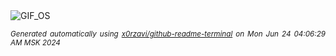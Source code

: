 <div align="justify">
<picture>
    <source media="(prefers-color-scheme: dark)" srcset="https://i.ibb.co/6bpSsCp/output-gif.gif">
    <source media="(prefers-color-scheme: light)" srcset="https://i.ibb.co/6bpSsCp/output-gif.gif">
    <img alt="GIF_OS" src="https://i.ibb.co/6bpSsCp/output-gif.gif">
</picture>

<sub><i>Generated automatically using [x0rzavi/github-readme-terminal](https://github.com/x0rzavi/github-readme-terminal) on Mon Jun 24 04:06:29 AM MSK 2024</i></sub>

</div>

<!-- Image deletion URL: https://ibb.co/K7QgyvQ/cf83b470ecf01304529f0de4f0ab5cc1 -->